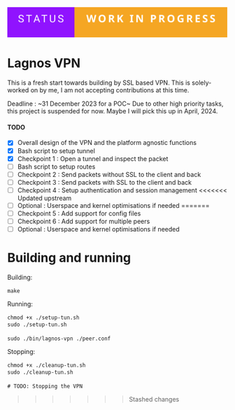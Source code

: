 <img src="./wip.svg">

# Lagnos VPN

This is a fresh start towards building by SSL based VPN. This is solely-worked on by me, I am not accepting contributions at this time. 

Deadline : ~31 December 2023 for a POC~ Due to other high priority tasks, this project is suspended for now. Maybe I will pick this up in April, 2024.

#### TODO

- [X] Overall design of the VPN and the platform agnostic functions
- [X] Bash script to setup tunnel
- [X] Checkpoint 1 : Open a tunnel and inspect the packet
- [ ] Bash script to setup routes
- [ ] Checkpoint 2 : Send packets without SSL to the client and back
- [ ] Checkpoint 3 : Send packets with SSL to the client and back
- [ ] Checkpoint 4 : Setup authentication and session management
<<<<<<< Updated upstream
- [ ] Optional : Userspace and kernel optimisations if needed
=======
- [ ] Checkpoint 5 : Add support for config files
- [ ] Checkpoint 6 : Add support for multiple peers
- [ ] Optional : Userspace and kernel optimisations if needed

# Building and running

Building:
```
make
```

Running:
```
chmod +x ./setup-tun.sh
sudo ./setup-tun.sh

sudo ./bin/lagnos-vpn ./peer.conf
```

Stopping:
```
chmod +x ./cleanup-tun.sh
sudo ./cleanup-tun.sh

# TODO: Stopping the VPN
```
>>>>>>> Stashed changes
